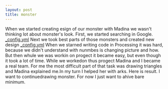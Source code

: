 ```yaml
---
layout: post
title: monster
---
```

When we started creating esign of our monster with Madina we wasn't thinking lot about  monster's look. 
First, we started searching in Google. 
[_config.yml](https://vk.com/photo232587378_419045647)
Next we took best parts of those monsters and created new design
[_config.yml](https://vk.com/photo232587378_419046519)
When we starned writing code in Processing  it was hard, because we didn't understand with nunmbes is changing picture and how.
But then whule we was workin on progect it became easy,  but even though it took a lot of time.
While we workedon thus progect Madina and I became a real team.
For me the most difficult part of that task was drawing triangles and Madina explained me.In my turn I helped her with arks.
Here is result.
I want to continuedrawing monster. For now I just want to ahive bare minimum.
